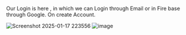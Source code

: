 Our Login is here , in which we can Login through Email or in Fire base through Google.
                                                                                                                          On create Account.
                                                                                                                      
![Screenshot 2025-01-17 223556](https://github.com/user-attachments/assets/0815494a-8558-4b35-aca5-f9fa4fef5197)           ![image](https://github.com/user-attachments/assets/0278d71a-25ea-4405-883d-e8b53a049b81)




